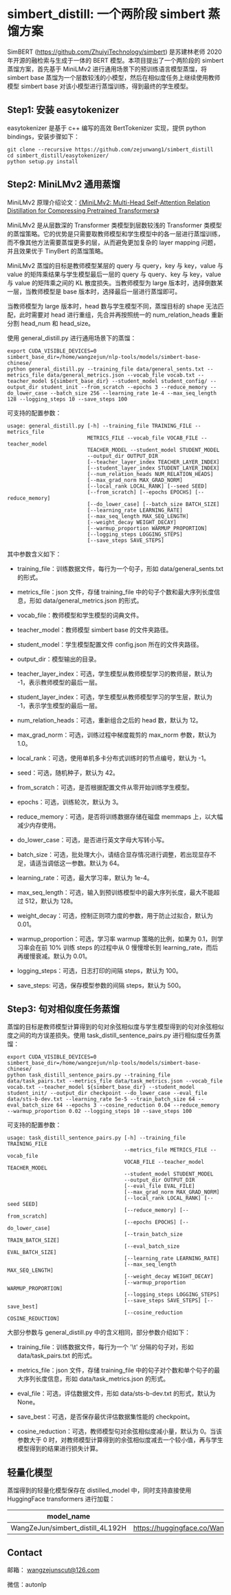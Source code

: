 # simbert_distill: 一个两阶段 simbert 蒸馏方案

SimBERT (https://github.com/ZhuiyiTechnology/simbert) 是苏建林老师 2020 年开源的融检索与生成于一体的 BERT 模型。本项目提出了一个两阶段的 simbert 蒸馏方案，首先基于 MiniLMv2 进行通用场景下的预训练语言模型蒸馏，将 simbert base 蒸馏为一个层数较浅的小模型，然后在相似度任务上继续使用教师模型 simbert base 对该小模型进行蒸馏训练，得到最终的学生模型。

## Step1: 安装 easytokenizer

easytokenizer 是基于 c++ 编写的高效 BertTokenizer 实现，提供 python bindings，安装步骤如下：

```shell
git clone --recursive https://github.com/zejunwang1/simbert_distill
cd simbert_distill/easytokenizer/
python setup.py install
```

## Step2: MiniLMv2 通用蒸馏

MiniLMv2 原理介绍论文：[《MiniLMv2: Multi-Head Self-Attention Relation Distillation for Compressing Pretrained Transformers》](https://arxiv.org/abs/2012.15828)

MiniLMv2 是从层数深的 Transformer 类模型到层数较浅的 Transformer 类模型的蒸馏策略。它的优势是只需要取教师模型和学生模型中的各一层进行蒸馏训练，而不像其他方法需要蒸馏更多的层，从而避免更加复杂的 layer mapping 问题，并且效果优于 TinyBert 的蒸馏策略。

MiniLMv2 蒸馏的目标是教师模型某层的 query 与 query，key 与 key，value 与 value 的矩阵乘结果与学生模型最后一层的 query 与 query、key 与 key，value 与 value 的矩阵乘之间的 KL 散度损失。当教师模型为 large 版本时，选择倒数某一层，当教师模型是 base 版本时，选择最后一层进行蒸馏即可。

当教师模型为 large 版本时，head 数与学生模型不同，蒸馏目标的 shape 无法匹配，此时需要对 head 进行重组，先合并再按照统一的 num_relation_heads 重新分割 head_num 和 head_size。

使用 general_distill.py 进行通用场景下的蒸馏：

```shell
export CUDA_VISIBLE_DEVICES=0
simbert_base_dir=/home/wangzejun/nlp-tools/models/simbert-base-chinese/
python general_distill.py --training_file data/general_sents.txt --metrics_file data/general_metrics.json --vocab_file vocab.txt --teacher_model ${simbert_base_dir} --student_model student_config/ --output_dir student_init --from_scratch --epochs 3 --reduce_memory --do_lower_case --batch_size 256 --learning_rate 1e-4 --max_seq_length 128 --logging_steps 10 --save_steps 100
```

可支持的配置参数：

```
usage: general_distill.py [-h] --training_file TRAINING_FILE --metrics_file
                          METRICS_FILE --vocab_file VOCAB_FILE --teacher_model
                          TEACHER_MODEL --student_model STUDENT_MODEL
                          --output_dir OUTPUT_DIR
                          [--teacher_layer_index TEACHER_LAYER_INDEX]
                          [--student_layer_index STUDENT_LAYER_INDEX]
                          [--num_relation_heads NUM_RELATION_HEADS]
                          [--max_grad_norm MAX_GRAD_NORM]
                          [--local_rank LOCAL_RANK] [--seed SEED]
                          [--from_scratch] [--epochs EPOCHS] [--reduce_memory]
                          [--do_lower_case] [--batch_size BATCH_SIZE]
                          [--learning_rate LEARNING_RATE]
                          [--max_seq_length MAX_SEQ_LENGTH]
                          [--weight_decay WEIGHT_DECAY]
                          [--warmup_proportion WARMUP_PROPORTION]
                          [--logging_steps LOGGING_STEPS]
                          [--save_steps SAVE_STEPS]
```

其中参数含义如下：

- training_file：训练数据文件，每行为一个句子，形如 data/general_sents.txt 的形式。

- metrics_file：json 文件，存储 training_file 中的句子个数和最大序列长度信息，形如 data/general_metrics.json 的形式。

- vocab_file：教师模型和学生模型的词典文件。

- teacher_model：教师模型 simbert base 的文件夹路径。

- student_model：学生模型配置文件 config.json 所在的文件夹路径。

- output_dir：模型输出的目录。

- teacher_layer_index：可选，学生模型从教师模型学习的教师层，默认为 -1，表示教师模型的最后一层。

- student_layer_index：可选，学生模型从教师模型学习的学生层，默认为 -1，表示学生模型的最后一层。

- num_relation_heads：可选，重新组合之后的 head 数，默认为 12。

- max_grad_norm：可选，训练过程中梯度裁剪的 max_norm 参数，默认为 1.0。

- local_rank：可选，使用单机多卡分布式训练时的节点编号，默认为 -1。

- seed：可选，随机种子，默认为 42。

- from_scratch：可选，是否根据配置文件从零开始训练学生模型。

- epochs：可选，训练轮次，默认为 3。

- reduce_memory：可选，是否将训练数据存储在磁盘 memmaps 上，以大幅减少内存使用。

- do_lower_case：可选，是否进行英文字母大写转小写。

- batch_size：可选，批处理大小，请结合显存情况进行调整，若出现显存不足，请适当调低这一参数。默认为 64。

- learning_rate：可选，最大学习率，默认为 1e-4。

- max_seq_length：可选，输入到预训练模型中的最大序列长度，最大不能超过 512，默认为 128。

- weight_decay：可选，控制正则项力度的参数，用于防止过拟合，默认为 0.01。

- warmup_proportion：可选，学习率 warmup 策略的比例，如果为 0.1，则学习率会在前 10% 训练 steps 的过程中从 0 慢慢增长到 learning_rate，而后再缓慢衰减。默认为 0.01。

- logging_steps：可选，日志打印的间隔 steps，默认为 100。

- save_steps: 可选，保存模型参数的间隔 steps，默认为 500。

## Step3: 句对相似度任务蒸馏

蒸馏的目标是教师模型计算得到的句对余弦相似度与学生模型得到的句对余弦相似度之间的均方误差损失。使用 task_distill_sentence_pairs.py 进行相似度任务蒸馏：

```shell
export CUDA_VISIBLE_DEVICES=0
simbert_base_dir=/home/wangzejun/nlp-tools/models/simbert-base-chinese/
python task_distill_sentence_pairs.py --training_file data/task_pairs.txt --metrics_file data/task_metrics.json --vocab_file vocab.txt --teacher_model ${simbert_base_dir} --student_model student_init/ --output_dir checkpoint --do_lower_case --eval_file data/sts-b-dev.txt --learning_rate 5e-5 --train_batch_size 64 --eval_batch_size 64 --epochs 3 --cosine_reduction 0.04 --reduce_memory --warmup_proportion 0.02 --logging_steps 10 --save_steps 100
```

可支持的配置参数：

```
usage: task_distill_sentence_pairs.py [-h] --training_file TRAINING_FILE
                                      --metrics_file METRICS_FILE --vocab_file
                                      VOCAB_FILE --teacher_model TEACHER_MODEL
                                      --student_model STUDENT_MODEL
                                      --output_dir OUTPUT_DIR
                                      [--eval_file EVAL_FILE]
                                      [--max_grad_norm MAX_GRAD_NORM]
                                      [--local_rank LOCAL_RANK] [--seed SEED]
                                      [--reduce_memory] [--from_scratch]
                                      [--epochs EPOCHS] [--do_lower_case]
                                      [--train_batch_size TRAIN_BATCH_SIZE]
                                      [--eval_batch_size EVAL_BATCH_SIZE]
                                      [--learning_rate LEARNING_RATE]
                                      [--max_seq_length MAX_SEQ_LENGTH]
                                      [--weight_decay WEIGHT_DECAY]
                                      [--warmup_proportion WARMUP_PROPORTION]
                                      [--logging_steps LOGGING_STEPS]
                                      [--save_steps SAVE_STEPS] [--save_best]
                                      [--cosine_reduction COSINE_REDUCTION]
```

大部分参数与 general_distill.py 中的含义相同，部分参数介绍如下：

- training_file：训练数据文件，每行为一个 '\t' 分隔的句子对，形如 data/task_pairs.txt 的形式。

- metrics_file：json 文件，存储 training_file 中的句子对个数和单个句子的最大序列长度信息，形如 data/task_metrics.json 的形式。

- eval_file：可选，评估数据文件，形如 data/sts-b-dev.txt 的形式，默认为 None。

- save_best：可选，是否保存最优评估数据集性能的 checkpoint。

- cosine_reduction：可选，教师模型句对余弦相似度减小量，默认为 0。当该参数大于 0 时，对教师模型计算得到的余弦相似度减去一个较小值，再与学生模型得到的结果进行损失计算。

## 轻量化模型

蒸馏得到的轻量化模型保存在 distilled_model 中，同时支持直接使用 HuggingFace transformers 进行加载：

| model_name                       | link                                                    |
| -------------------------------- | ------------------------------------------------------- |
| WangZeJun/simbert_distill_4L192H | https://huggingface.co/WangZeJun/simbert_distill_4L192H |

## Contact

邮箱： [wangzejunscut@126.com](mailto:wangzejunscut@126.com)

微信：autonlp
